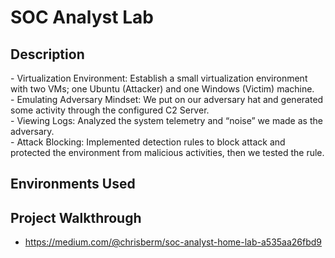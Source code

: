 # SOC Analyst Lab

<h2>Description</h2>
- Virtualization Environment: Establish a small virtualization environment with two VMs; one Ubuntu (Attacker) and one Windows (Victim) machine.<br>
- Emulating Adversary Mindset: We put on our adversary hat and generated some activity through the configured C2 Server.<br>
- Viewing Logs: Analyzed the system telemetry and “noise” we made as the adversary.<br>
- Attack Blocking: Implemented detection rules to block attack and protected the environment from malicious activities, then we tested the rule.<br>
<h2>Environments Used </h2>

<h2>Project Walkthrough</h2>

- https://medium.com/@chrisberm/soc-analyst-home-lab-a535aa26fbd9

</body>
</html>
